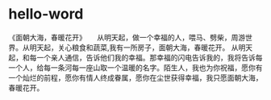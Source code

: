 # hello-word

《面朝大海，春暖花开》
　
从明天起，做一个幸福的人，喂马、劈柴，周游世界。从明天起，关心粮食和蔬菜,我有一所房子，面朝大海，春暖花开。
从明天起，和每一个亲人通信，告诉他们我的幸福。那幸福的闪电告诉我的，我将告诉每一个人，给每一条河每一座山取一个温暖的名字。陌生人，我也为你祝福，愿你有一个灿烂的前程，愿你有情人终成眷属，愿你在尘世获得幸福，我只愿面朝大海，春暖花开。

